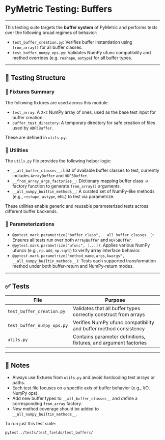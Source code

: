 # PyMetric Testing: Buffers

---

This testing suite targets the **buffer system** of PyMetric and performs tests over the
following broad regimes of behavior:

- `test_buffer_creation.py`: Verifies buffer instantiation using `from_array()` for all buffer classes.
- `test_buffer_numpy_ops.py`: Validates NumPy ufunc compatibility and method overrides (e.g. `reshape`, `astype`) for all buffer types.

---

## 📐 Testing Structure

### 🔧 Fixtures Summary

The following fixtures are used across this module:

- `test_array`: A `2×2` NumPy array of ones, used as the base test input for buffer creation.
- `buffer_test_directory`: A temporary directory for safe creation of files used by `HDF5Buffer`.

These are defined in `utils.py`.

### 🧰 Utilities

The `utils.py` file provides the following helper logic:

- `__all_buffer_classes__`: List of available buffer classes to test, currently includes `ArrayBuffer` and `HDF5Buffer`.
- `__from_array_args_factories__`: Dictionary mapping buffer class → factory function to generate `from_array()` arguments.
- `__all_numpy_builtin_methods__`: A curated set of NumPy-like methods (e.g., `reshape`, `astype`, etc.) to test via parametrize.

These utilities enable generic and reusable parameterized tests across different buffer backends.

### 🧪 Parameterizations

- `@pytest.mark.parametrize("buffer_class", __all_buffer_classes__)`: Ensures all tests run over both `ArrayBuffer` and `HDF5Buffer`.
- `@pytest.mark.parametrize("ufunc", [...])`: Applies various NumPy ufuncs (e.g., `np.add`, `np.sqrt`) to verify array interface behavior.
- `@pytest.mark.parametrize("method_name,args,kwargs", __all_numpy_builtin_methods__)`: Tests each supported transformation method under both buffer-return and NumPy-return modes.

---

## ✅ Tests

| File                         | Purpose                                                                 |
|------------------------------|-------------------------------------------------------------------------|
| `test_buffer_creation.py`    | Validates that all buffer types correctly construct from arrays         |
| `test_buffer_numpy_ops.py`   | Verifies NumPy ufunc compatibility and buffer method consistency        |
| `utils.py`                   | Contains parameter definitions, fixtures, and argument factories        |

---

## 📝 Notes

- Always use fixtures from `utils.py` and avoid hardcoding test arrays or paths.
- Each test file focuses on a specific axis of buffer behavior (e.g., I/O, NumPy ops).
- Add new buffer types to `__all_buffer_classes__` and define a corresponding `from_array` factory.
- New method coverage should be added to `__all_numpy_builtin_methods__`.

To run just this test suite:

```bash
pytest ./tests/test_fields/test_buffers/
```
